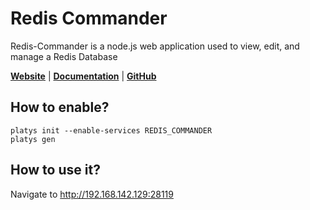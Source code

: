 # Redis Commander

Redis-Commander is a node.js web application used to view, edit, and manage a Redis Database

**[Website](http://joeferner.github.io/redis-commander/)** | **[Documentation](http://joeferner.github.io/redis-commander/)** | **[GitHub](https://github.com/joeferner/redis-commander)**

## How to enable?

```
platys init --enable-services REDIS_COMMANDER
platys gen
```

## How to use it?

Navigate to <http://192.168.142.129:28119>